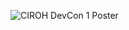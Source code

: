 ![CIROH DevCon 1 Poster](https://ciroh.ua.edu/wp-content/uploads/2023/02/CIROH_UsersConference_webpage-edited.png)
